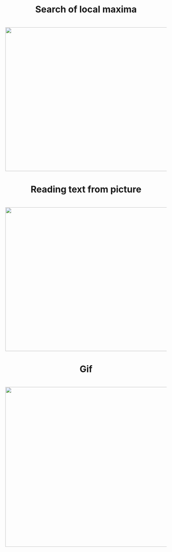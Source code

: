 <h1 align="center">Search of local maxima</h1>

<h1 align="center"><img src=https://user-images.githubusercontent.com/87599571/180656050-54c5fcb5-5d01-436a-a98e-82a93af78af3.png width="850" height="450" />

<h1 align="center">Reading text from picture</h1>
<h1 align="center"><img src=https://user-images.githubusercontent.com/87599571/180656271-011306b2-2250-42bf-840f-9aeaf26dde98.png width="850" height="450" />
<h1 align="center">Gif</h1>

<h1 align="center"><img src="https://user-images.githubusercontent.com/87599571/203271612-ace4c751-46fe-41f1-8e0b-ba381dd5c202.gif" width="650" height="500" /></h1>
